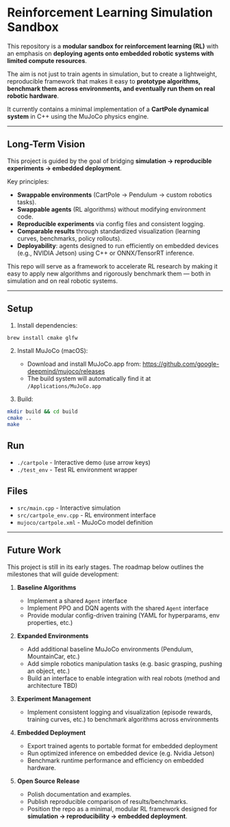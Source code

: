 # Reinforcement Learning Simulation Sandbox

This repository is a **modular sandbox for reinforcement learning (RL)** with an emphasis on **deploying agents onto embedded robotic systems with limited compute resources**.  

The aim is not just to train agents in simulation, but to create a lightweight, reproducible framework that makes it easy to **prototype algorithms, benchmark them across environments, and eventually run them on real robotic hardware**.

It currently contains a minimal implementation of a **CartPole dynamical system** in C++ using the MuJoCo physics engine.

---

## Long-Term Vision
This project is guided by the goal of bridging **simulation → reproducible experiments → embedded deployment**.  

Key principles:  
- **Swappable environments** (CartPole → Pendulum → custom robotics tasks).  
- **Swappable agents** (RL algorithms) without modifying environment code.  
- **Reproducible experiments** via config files and consistent logging.  
- **Comparable results** through standardized visualization (learning curves, benchmarks, policy rollouts).  
- **Deployability**: agents designed to run efficiently on embedded devices (e.g., NVIDIA Jetson) using C++ or ONNX/TensorRT inference.  

This repo will serve as a framework to accelerate RL research by making it easy to apply new algorithms and rigorously benchmark them — both in simulation and on real robotic systems.

---


## Setup

1. Install dependencies:
```bash
brew install cmake glfw
```

2. Install MuJoCo (macOS):
   - Download and install MuJoCo.app from: https://github.com/google-deepmind/mujoco/releases
   - The build system will automatically find it at `/Applications/MuJoCo.app`

3. Build:
```bash
mkdir build && cd build
cmake ..
make
```

## Run

- `./cartpole` - Interactive demo (use arrow keys)
- `./test_env` - Test RL environment wrapper

## Files

- `src/main.cpp` - Interactive simulation
- `src/cartpole_env.cpp` - RL environment interface
- `mujoco/cartpole.xml` - MuJoCo model definition

---

## Future Work

This project is still in its early stages. The roadmap below outlines the milestones that will guide development:

1. **Baseline Algorithms**
   - Implement a shared `Agent` interface
   - Implement PPO and DQN agents with the shared `Agent` interface
   - Provide modular config-driven training (YAML for hyperparams, env properties, etc.)

2. **Expanded Environments**
   - Add additional baseline MuJoCo environments (Pendulum, MountainCar, etc.)
   - Add simple robotics manipulation tasks (e.g. basic grasping, pushing an object, etc.)  
   - Build an interface to enable integration with real robots (method and architecture TBD)

3. **Experiment Management**
   - Implement consistent logging and visualization (episode rewards, training curves, etc.) to benchmark algorithms across environments

4. **Embedded Deployment**
   - Export trained agents to portable format for embedded deployment
   - Run optimized inference on embedded device (e.g. Nvidia Jetson)
   - Benchmark runtime performance and efficiency on embedded hardware.

5. **Open Source Release**
   - Polish documentation and examples.
   - Publish reproducible comparison of results/benchmarks.
   - Position the repo as a minimal, modular RL framework designed for **simulation → reproducibility → embedded deployment**.

